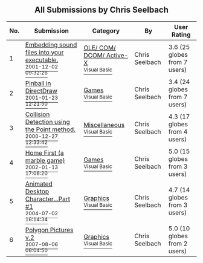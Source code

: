 ﻿<div align="center">

## All Submissions by Chris Seelbach

</div>

No.  | Submission | Category | By   | User Rating
---- | ---------- | -------- | ---- | -----------
1 | [Embedding sound files into your executable\.<br /><sup>2001-12-02 09:32:26</sup>](https://github.com/Planet-Source-Code/chris-seelbach-embedding-sound-files-into-your-executable__1-29404) | [OLE/ COM/ DCOM/ Active\-X<br /><sup>Visual Basic</sup>](../ByCategory/ole-com-dcom-active-x__1-29.md) | Chris Seelbach | 3.6 (25 globes from 7 users)
2 | [Pinball in DirectDraw<br /><sup>2001-01-23 12:21:50</sup>](https://github.com/Planet-Source-Code/chris-seelbach-pinball-in-directdraw__1-14655) | [Games<br /><sup>Visual Basic</sup>](../ByCategory/games__1-38.md) | Chris Seelbach | 3.4 (24 globes from 7 users)
3 | [Collision Detection using the Point method\.<br /><sup>2000-12-27 12:33:42</sup>](https://github.com/Planet-Source-Code/chris-seelbach-collision-detection-using-the-point-method__1-13904) | [Miscellaneous<br /><sup>Visual Basic</sup>](../ByCategory/miscellaneous__1-1.md) | Chris Seelbach | 4.3 (17 globes from 4 users)
4 | [Home First \(a marble game\)<br /><sup>2002-01-13 17:08:20</sup>](https://github.com/Planet-Source-Code/chris-seelbach-home-first-a-marble-game__1-30772) | [Games<br /><sup>Visual Basic</sup>](../ByCategory/games__1-38.md) | Chris Seelbach | 5.0 (15 globes from 3 users)
5 | [Animated Desktop Character\.\.\.Part \#1<br /><sup>2004-07-02 16:14:34</sup>](https://github.com/Planet-Source-Code/chris-seelbach-animated-desktop-character-part-1__1-54722) | [Graphics<br /><sup>Visual Basic</sup>](../ByCategory/graphics__1-46.md) | Chris Seelbach | 4.7 (14 globes from 3 users)
6 | [Polygon Pictures v\.2<br /><sup>2007-08-06 08:04:50</sup>](https://github.com/Planet-Source-Code/chris-seelbach-polygon-pictures-v-2__1-69112) | [Graphics<br /><sup>Visual Basic</sup>](../ByCategory/graphics__1-46.md) | Chris  Seelbach | 5.0 (10 globes from 2 users)
